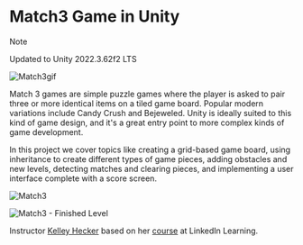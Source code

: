 # Match3 Game in Unity

> [!NOTE]
> Updated to Unity 2022.3.62f2 LTS

![Match3gif](/DemoFiles/Match3.gif)

Match 3 games are simple puzzle games where the player is asked to pair three or more identical items on a tiled game board.
Popular modern variations include Candy Crush and Bejeweled.
Unity is ideally suited to this kind of game design, and it's a great entry point to more complex kinds of game development.

In this project we cover topics like creating a grid-based game board, using inheritance to create different types of game pieces,
adding obstacles and new levels, detecting matches and clearing pieces, and implementing a user interface complete with a score screen.

![Match3](/DemoFiles/match3.png)

![Match3 - Finished Level](/DemoFiles/match3Final.png)

Instructor [Kelley Hecker](https://www.linkedin.com/learning/instructors/kelley-hecker) based on her [course](https://www.linkedin.com/learning/building-a-match-3-game-with-unity) at LinkedIn Learning.
